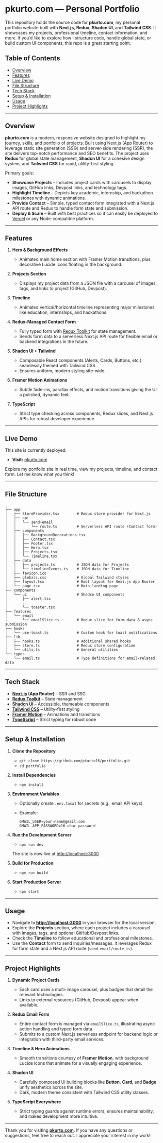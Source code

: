 # pkurto.com — Personal Portfolio

This repository holds the source code for **pkurto.com**, my personal portfolio website built with **Next.js**, **Redux**, **Shadcn UI**, and **Tailwind CSS**. It showcases my projects, professional timeline, contact information, and more. If you’d like to explore how I structure code, handle global state, or build custom UI components, this repo is a great starting point.

## Table of Contents

- [Overview](#overview)  
- [Features](#features)  
- [Live Demo](#live-demo)  
- [File Structure](#file-structure)  
- [Tech Stack](#tech-stack)  
- [Setup & Installation](#setup--installation)  
- [Usage](#usage)  
- [Project Highlights](#project-highlights)  

---

## Overview

**pkurto.com** is a modern, responsive website designed to highlight my journey, skills, and portfolio of projects. Built using Next.js (App Router) to leverage static site generation (SSG) and server-side rendering (SSR), the site delivers top-notch performance and SEO benefits. The project uses **Redux** for global state management, **Shadcn UI** for a cohesive design system, and **Tailwind CSS** for rapid, utility-first styling.

Primary goals:

- **Showcase Projects** – Includes project cards with carousels to display images, GitHub links, Devpost links, and technology tags.  
- **Highlight Timeline** – Depicts key academic, internship, and hackathon milestones with dynamic animations.  
- **Provide Contact** – Simple, typed contact form integrated with a Next.js API route and Redux to handle form state and submission.  
- **Deploy & Scale** – Built with best practices so it can easily be deployed to [Vercel](https://vercel.com/) or any Node-compatible platform.

---

## Features

1. **Hero & Background Effects**  
   - Animated main home section with Framer Motion transitions, plus decorative Lucide icons floating in the background.

2. **Projects Section**  
   - Displays my project data from a JSON file with a carousel of images, tags, and links to project (GitHub, Devpost).

3. **Timeline**  
   - Animated vertical/horizontal timeline representing major milestones like education, internships, and hackathons.

4. **Redux-Managed Contact Form**  
   - Fully typed form with [Redux Toolkit](https://redux-toolkit.js.org/) for state management.  
   - Sends form data to a serverless Next.js API route for flexible email or backend integrations in the future.

5. **Shadcn UI + Tailwind**  
   - Composable React components (Alerts, Cards, Buttons, etc.) seamlessly themed with Tailwind CSS.  
   - Ensures uniform, modern styling site-wide.

6. **Framer Motion Animations**  
   - Subtle fade-ins, parallax effects, and motion transitions giving the UI a polished, dynamic feel.

7. **TypeScript**  
   - Strict type checking across components, Redux slices, and Next.js APIs for robust developer experience.

---

## Live Demo
This site is currently deployed:
- **Visit:** [pkurto.com](https://pkurto.com)

Explore my portfolio site in real time, view my projects, timeline, and contact form. Let me know what you think!

---

## File Structure

    .
    ├── app
    │   ├── StoreProvider.tsx        # Redux store provider for Next.js
    │   ├── api
    │   │   └── send-email
    │   │       └── route.ts         # Serverless API route (Contact form)
    │   ├── components
    │   │   ├── BackgroundDecorations.tsx
    │   │   ├── Contact.tsx
    │   │   ├── Footer.tsx
    │   │   ├── Hero.tsx
    │   │   ├── Projects.tsx
    │   │   └── Timeline.tsx
    │   ├── data
    │   │   ├── projects.ts          # JSON data for Projects
    │   │   └── timelineEvents.ts    # JSON data for Timeline
    │   ├── favicon.ico
    │   ├── globals.css              # Global Tailwind styles
    │   ├── layout.tsx               # Root layout for Next.js App Router
    │   └── page.tsx                 # Main landing page
    ├── components
    │   └── ui                       # Shadcn UI components
    │       ├── alert.tsx
    │       ...
    │       └── toaster.tsx
    ├── features
    │   └── email
    │       └── emailSlice.ts        # Redux slice for form data & async submission
    ├── hooks
    │   └── use-toast.ts             # Custom hook for toast notifications
    ├── lib
    │   ├── hooks.ts                 # Additional shared hooks
    │   ├── store.ts                 # Redux store configuration
    │   └── utils.ts                 # General utilities
    └── types
        └── email.ts                 # Type definitions for email-related data

---

## Tech Stack

- **[Next.js](https://nextjs.org/) (App Router)** – SSR and SSG  
- **[Redux Toolkit](https://redux-toolkit.js.org/)** – State management  
- **[Shadcn UI](https://ui.shadcn.com/)** – Accessible, themeable components  
- **[Tailwind CSS](https://tailwindcss.com/)** – Utility-first styling  
- **[Framer Motion](https://www.framer.com/motion/)** – Animations and transitions  
- **[TypeScript](https://www.typescriptlang.org/)** – Strict typing for robust code  

---

## Setup & Installation

1. **Clone the Repository**  
   - `git clone https://github.com/pkurto16/portfolio.git`  
   - `cd portfolio`

2. **Install Dependencies**  
   - `npm install`  

3. **Environment Variables**  
   - Optionally create `.env.local` for secrets (e.g., email API keys).  
   - Example:

         GMAIL_USER=your-name@gmail.com
         GMAIL_APP_PASSWORD=16-char-password

4. **Run the Development Server**  
   - `npm run dev`  

   The site is now live at [http://localhost:3000](http://localhost:3000)

5. **Build for Production**  
   - `npm run build`  

6. **Start Production Server**  
   - `npm start`  

---

## Usage

- Navigate to **[http://localhost:3000](http://localhost:3000)** in your browser for the local version.  
- Explore the **Projects** section, where each project includes a carousel with images, tags, and optional GitHub/Devpost links.  
- Check the **Timeline** to follow educational and professional milestones.  
- Use the **Contact** form to send inquiries/messages. It leverages Redux for form state and a Next.js API route (`send-email/route.ts`).

---

## Project Highlights

1. **Dynamic Project Cards**  
   - Each card uses a multi-image carousel, plus badges that detail the relevant technologies.  
   - Links to external resources (GitHub, Devpost) appear when available.

2. **Redux Email Form**  
   - Entire contact form is managed via `emailSlice.ts`, illustrating async action handling and typed form data.  
   - Submits to a custom Next.js serverless endpoint for backend logic or integration with third-party email services.

3. **Timeline & Hero Animations**  
   - Smooth transitions courtesy of **Framer Motion**, with background Lucide icons that animate for a visually engaging experience.

4. **Shadcn UI**  
   - Carefully composed UI building blocks like **Button**, **Card**, and **Badge** unify aesthetics across the site.  
   - Dark, modern theme consistent with Tailwind CSS utility classes.

5. **TypeScript Everywhere**  
   - Strict typing guards against runtime errors, ensures maintainability, and makes development more intuitive.

---

Thank you for visiting **[pkurto.com](https://pkurto.com)**. If you have any questions or suggestions, feel free to reach out. I appreciate your interest in my work!
